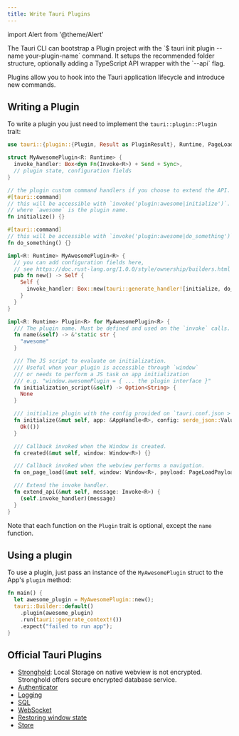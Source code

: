 ```yaml
---
title: Write Tauri Plugins
---
```


import Alert from '@theme/Alert'

<Alert title="Note" icon="info-alt">
The Tauri CLI can bootstrap a Plugin project with the `$ tauri init plugin --name your-plugin-name` command.
It setups the recommended folder structure, optionally adding a TypeScript API wrapper with the `--api` flag.
</Alert>

Plugins allow you to hook into the Tauri application lifecycle and introduce new commands.

## Writing a Plugin

To write a plugin you just need to implement the `tauri::plugin::Plugin` trait:

```rust
use tauri::{plugin::{Plugin, Result as PluginResult}, Runtime, PageLoadPayload, Window, Invoke, AppHandle};

struct MyAwesomePlugin<R: Runtime> {
  invoke_handler: Box<dyn Fn(Invoke<R>) + Send + Sync>,
  // plugin state, configuration fields
}

// the plugin custom command handlers if you choose to extend the API.
#[tauri::command]
// this will be accessible with `invoke('plugin:awesome|initialize')`.
// where `awesome` is the plugin name.
fn initialize() {}

#[tauri::command]
// this will be accessible with `invoke('plugin:awesome|do_something')`.
fn do_something() {}

impl<R: Runtime> MyAwesomePlugin<R> {
  // you can add configuration fields here,
  // see https://doc.rust-lang.org/1.0.0/style/ownership/builders.html
  pub fn new() -> Self {
    Self {
      invoke_handler: Box::new(tauri::generate_handler![initialize, do_something]),
    }
  }
}

impl<R: Runtime> Plugin<R> for MyAwesomePlugin<R> {
  /// The plugin name. Must be defined and used on the `invoke` calls.
  fn name(&self) -> &'static str {
    "awesome"
  }

  /// The JS script to evaluate on initialization.
  /// Useful when your plugin is accessible through `window`
  /// or needs to perform a JS task on app initialization
  /// e.g. "window.awesomePlugin = { ... the plugin interface }"
  fn initialization_script(&self) -> Option<String> {
    None
  }

  /// initialize plugin with the config provided on `tauri.conf.json > plugins > $yourPluginName` or the default value.
  fn initialize(&mut self, app: &AppHandle<R>, config: serde_json::Value) -> PluginResult<()> {
    Ok(())
  }

  /// Callback invoked when the Window is created.
  fn created(&mut self, window: Window<R>) {}

  /// Callback invoked when the webview performs a navigation.
  fn on_page_load(&mut self, window: Window<R>, payload: PageLoadPayload) {}

  /// Extend the invoke handler.
  fn extend_api(&mut self, message: Invoke<R>) {
    (self.invoke_handler)(message)
  }
}
```

Note that each function on the `Plugin` trait is optional, except the `name` function.

## Using a plugin

To use a plugin, just pass an instance of the `MyAwesomePlugin` struct to the App's `plugin` method:

```rust
fn main() {
  let awesome_plugin = MyAwesomePlugin::new();
  tauri::Builder::default()
    .plugin(awesome_plugin)
    .run(tauri::generate_context!())
    .expect("failed to run app");
}
```

## Official Tauri Plugins

- [Stronghold](https://github.com/tauri-apps/tauri-plugin-stronghold): Local Storage on native webview is not encrypted. Stronghold offers secure encrypted database service.
- [Authenticator](https://github.com/tauri-apps/tauri-plugin-authenticator)
- [Logging](https://github.com/tauri-apps/tauri-plugin-log)
- [SQL](https://github.com/tauri-apps/tauri-plugin-sql)
- [WebSocket](https://github.com/tauri-apps/tauri-plugin-websocket)
- [Restoring window state](https://github.com/tauri-apps/tauri-plugin-window-state)
- [Store](https://github.com/tauri-apps/tauri-plugin-store)
